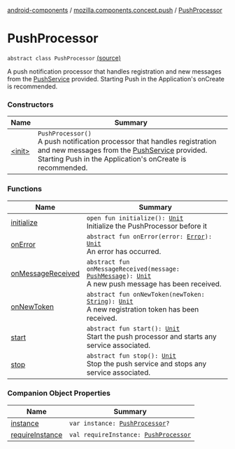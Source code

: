 [android-components](../../index.md) / [mozilla.components.concept.push](../index.md) / [PushProcessor](./index.md)

# PushProcessor

`abstract class PushProcessor` [(source)](https://github.com/mozilla-mobile/android-components/blob/master/components/concept/push/src/main/java/mozilla/components/concept/push/PushProcessor.kt#L15)

A push notification processor that handles registration and new messages from the [PushService](../-push-service/index.md) provided.
Starting Push in the Application's onCreate is recommended.

### Constructors

| Name | Summary |
|---|---|
| [&lt;init&gt;](-init-.md) | `PushProcessor()`<br>A push notification processor that handles registration and new messages from the [PushService](../-push-service/index.md) provided. Starting Push in the Application's onCreate is recommended. |

### Functions

| Name | Summary |
|---|---|
| [initialize](initialize.md) | `open fun initialize(): `[`Unit`](https://kotlinlang.org/api/latest/jvm/stdlib/kotlin/-unit/index.html)<br>Initialize the PushProcessor before it |
| [onError](on-error.md) | `abstract fun onError(error: `[`Error`](../-error/index.md)`): `[`Unit`](https://kotlinlang.org/api/latest/jvm/stdlib/kotlin/-unit/index.html)<br>An error has occurred. |
| [onMessageReceived](on-message-received.md) | `abstract fun onMessageReceived(message: `[`PushMessage`](../-push-message/index.md)`): `[`Unit`](https://kotlinlang.org/api/latest/jvm/stdlib/kotlin/-unit/index.html)<br>A new push message has been received. |
| [onNewToken](on-new-token.md) | `abstract fun onNewToken(newToken: `[`String`](https://kotlinlang.org/api/latest/jvm/stdlib/kotlin/-string/index.html)`): `[`Unit`](https://kotlinlang.org/api/latest/jvm/stdlib/kotlin/-unit/index.html)<br>A new registration token has been received. |
| [start](start.md) | `abstract fun start(): `[`Unit`](https://kotlinlang.org/api/latest/jvm/stdlib/kotlin/-unit/index.html)<br>Start the push processor and starts any service associated. |
| [stop](stop.md) | `abstract fun stop(): `[`Unit`](https://kotlinlang.org/api/latest/jvm/stdlib/kotlin/-unit/index.html)<br>Stop the push service and stops any service associated. |

### Companion Object Properties

| Name | Summary |
|---|---|
| [instance](instance.md) | `var instance: `[`PushProcessor`](./index.md)`?` |
| [requireInstance](require-instance.md) | `val requireInstance: `[`PushProcessor`](./index.md) |
